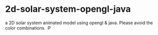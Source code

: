 # 2d-solar-system-opengl-java
a 2D solar system animated model using opengl &amp; java. Please avoid the color combinations. :P
